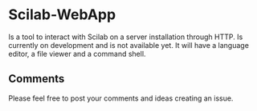 # Scilab-WebApp

Is a tool to interact with Scilab on a server installation through HTTP. Is currently on development and
is not available yet. It will have a language editor, a file viewer and a command shell.

## Comments
Please feel free to post your comments and ideas creating an issue.
